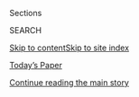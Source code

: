 <div id="app">

<div>

<div class="NYTAppHideMasthead css-zz1s19 e1suatyy0">

<div class="section css-ui9rw0 e1suatyy2">

<div class="css-11hrj97 er09x8g0">

<div class="css-6n7j50">

</div>

<span class="css-1dv1kvn">Sections</span>

<div class="css-10488qs">

<span class="css-1dv1kvn">SEARCH</span>

</div>

[Skip to content](#site-content)[Skip to site
index](#site-index)

</div>

<div class="css-10698na e1huz5gh0">

</div>

</div>

<div id="masthead-bar-one" class="section hasLinks css-15hmgas e1csuq9d3">

<div class="css-uqyvli e1csuq9d0">

</div>

<div class="css-1uqjmks e1csuq9d1">

</div>

<div class="css-9e9ivx">

[](https://myaccount.nytimes3xbfgragh.onion/auth/login?response_type=cookie&client_id=vi)

</div>

<div class="css-1bvtpon e1csuq9d2">

[Today’s Paper](https://www.nytimes3xbfgragh.onion/section/todayspaper)

</div>

</div>

</div>

</div>

<div data-aria-hidden="false">

<div id="site-content" data-role="main">

<div id="top-wrapper" class="css-15p45cc eaca97t0" type="top">

<div id="top-slug" class="css-19x0jxb eaca97t1" hidden="">

Advertisement

</div>

[Continue reading the main
story](#after-top)

<div class="ad top-wrapper" style="text-align:center;height:100%;display:block;min-height:90px">

<div id="top" class="place-ad" data-position="top" data-size-key="top">

</div>

</div>

<div id="after-top">

</div>

</div>

<div id="collection-ts-nov-17-travel-issue" class="section css-15h4p1b e9abtgs0">

<div class="css-1j21atc e1svk9qx1">

<div class="css-2fant5 e1svk9qx2">

<div class="css-9dfq42 eu54l5x0">

<div id="sponsor-wrapper" class="css-7a1pgi eaca97t0" type="sponsor" hidden="">

<div id="sponsor-slug" class="css-1l4mleb eaca97t1" hidden="">

Supported by

</div>

[Continue reading the main
story](#after-sponsor)

<div id="sponsor" class="ad sponsor-wrapper" style="text-align:left;height:100%;display:block">

</div>

<div id="after-sponsor">

</div>

</div>

</div>

### <span class="css-1j5banm ezz4tcd1">[T Magazine](/section/t-magazine)</span>

</div>

<div class="css-nfcc9b e1svk9qx3">

<div class="css-vl9dhg e1svk9qx5">

<div class="css-1nrhkj6 e1svk9qx6">

# T’s Nov. 17 Travel Issue

<div class="follow-button-placeholder" data-collection-id="">

</div>

</div>

</div>

</div>

</div>

<div class="css-4svvz1 ekkqrpp0">

<div id="collection-highlights-container" class="section css-18l1u7x e46isfb1">

<div class="template-1 css-gfgt40 ekkqrpp1">

## Highlights

1.  ![<span class="css-bu41p2 e1oaj3zl2"><span class="css-1dv1kvn">Credit</span>©
    Rinko Kawauchi, courtesy of
    RoseGallery</span>](https://static01.graylady3jvrrxbe.onion/images/2019/11/15/t-magazine/15tmag-japan-slide-HSYT/15tmag-japan-slide-HSYT-jumbo.jpg)
    
    <div class="css-gjijuv">
    
    ## [Japan in Bloom](/2019/11/15/t-magazine/japan-cherry-blossoms.html)
    
    For more than a thousand years, the country’s cherry blossom season
    has been a source of fascination and wonderment. How did such an
    infatuation
    begin?
    
    <span class="css-me3p27"></span><span class="css-nds4d6 e4e4i5l3"></span><span class="css-9voj2j">By
    <span class="css-1baulvz last-byline" itemprop="name">Hanya
    Yanagihara</span></span>
    
    </div>

2.  ![<span class="css-473pcf e1oaj3zl2"><span class="css-1dv1kvn">Credit</span>Nick
    Ballón</span>](https://static01.graylady3jvrrxbe.onion/images/2019/11/11/t-magazine/11tmag-aland-slide-X7RQ-copy/11tmag-aland-slide-X7RQ-copy-videoLarge-v4.jpg)
    
    <div class="css-10wtrbd">
    
    ## [A Mother Journeys Through Grief Across Finland’s Many Islands](/2019/11/12/t-magazine/mother-loses-son-travel-coping.html)
    
    The beauty and calm of the Aland archipelago is deceptive. Isolation
    encourages contemplation — but can it offer respite as
    well?
    
    <span class="css-me3p27"></span><span class="css-nds4d6 e4e4i5l3"></span><span class="css-9voj2j">By
    <span class="css-1baulvz last-byline" itemprop="name">Yiyun
    Li</span></span>
    
    </div>

3.  ![<span class="css-473pcf e1oaj3zl2"><span class="css-1dv1kvn">Credit</span>Asako
    Narahashi</span>](https://static01.graylady3jvrrxbe.onion/images/2019/11/13/t-magazine/13tmag-milos-slide-RF2P/13tmag-milos-slide-RF2P-videoLarge.jpg)
    
    <div class="css-10wtrbd">
    
    ## [Around Milos, Swimming the Aegean Sea](/2019/11/14/t-magazine/milos-greece-swimming.html)
    
    One writer explores the Greek island, discovering not just volcanic
    caves or ancient ruins but also a deeper connection to the
    past.
    
    <span class="css-me3p27"></span><span class="css-nds4d6 e4e4i5l3"></span><span class="css-9voj2j">By
    <span class="css-1baulvz last-byline" itemprop="name">Peter
    Rock</span></span>
    
    </div>

4.  ![<span class="css-473pcf e1oaj3zl2"><span class="css-1dv1kvn">Credit</span>Photo
    by Viviane Sassen. Styled by Vanessa
    Reid</span>](https://static01.graylady3jvrrxbe.onion/images/2019/11/05/t-magazine/05tmag-sweden-slide-8UBU/05tmag-sweden-slide-8UBU-videoLarge.jpg)
    
    <div class="css-10wtrbd">
    
    ## [Fashion for a Specific Sort of Island-Hopping](/2019/11/05/t-magazine/sweden-fall-fashion.html)
    
    An organic mix of animal prints, botanical patterns and camo colors
    are one with nature along Sweden’s Stora Gla
    lake.
    
    <span class="css-me3p27"></span><span class="css-nds4d6 e4e4i5l3"></span><span class="css-9voj2j">By
    <span class="css-1baulvz" itemprop="name">Viviane Sassen</span> and
    <span class="css-1baulvz last-byline" itemprop="name">Vanessa
    Reid</span></span>
    
    </div>

</div>

<div class="css-1xdhyk6 e46isfb0">

<div class="css-zk12ih ef6si7p0">

1.  ![<span class="css-kfv9p0 e1oaj3zl2"><span class="css-1dv1kvn">Credit</span>Scott
    Conarroe</span>](https://static01.graylady3jvrrxbe.onion/images/2019/11/07/t-magazine/07tmag-hawaii-slide-FTE9/07tmag-hawaii-slide-FTE9-videoLarge.jpg)
    
    <div class="css-10wtrbd">
    
    ## [On Hawaii, the Fight for Taro’s Revival](/2019/11/08/t-magazine/hawaii-taro.html)
    
    The root vegetable was a staple food for centuries until contact
    with the West. Its return signals a reclamation of not just land but
    a culture — and a way of
    life.
    
    <span class="css-me3p27"></span><span class="css-nds4d6 e4e4i5l3"></span><span class="css-9voj2j">By
    <span class="css-1baulvz last-byline" itemprop="name">Ligaya
    Mishan</span></span>
    
    </div>

2.  ### Social Studies
    
    ![<span class="css-kfv9p0 e1oaj3zl2"><span class="css-1dv1kvn">Credit</span>Russell
    Lee/Library of Congress/Getty
    Images</span>](https://static01.graylady3jvrrxbe.onion/images/2019/11/17/t-magazine/17tmag-nonoboy-slide-6XRL/17tmag-nonoboy-slide-6XRL-videoLarge.jpg)
    
    <div class="css-10wtrbd">
    
    ## [The Story of the Great Japanese-American Novel](/2019/11/04/t-magazine/japanese-american-novel.html)
    
    John Okada’s “No-No Boy” captures the injustice of incarcerating
    Japanese-Americans during World War II — and serves as a warning
    today for our own fractured
    society.
    
    <span class="css-me3p27"></span><span class="css-nds4d6 e4e4i5l3"></span><span class="css-9voj2j">By
    <span class="css-1baulvz last-byline" itemprop="name">Thessaly La
    Force</span></span>
    
    </div>

3.  ### Notes on the Culture
    
    ![<span class="css-kfv9p0 e1oaj3zl2"><span class="css-1dv1kvn">Credit</span>Jennifer
    Livingston</span>](https://static01.graylady3jvrrxbe.onion/images/2019/11/17/t-magazine/17tmag-condit/17tmag-condit-videoLarge-v2.jpg)
    
    <div class="css-10wtrbd">
    
    ## [How This 71-Year-Old Video Art Pioneer Became a TikTok Star](/2019/11/06/t-magazine/possibly-in-michigan-tiktok-artist.html)
    
    Cecelia Condit’s unsettling 1983 work “Possibly in Michigan” has
    found a home among Generation
    Z.
    
    <span class="css-me3p27"></span><span class="css-nds4d6 e4e4i5l3"></span><span class="css-9voj2j">By
    <span class="css-1baulvz last-byline" itemprop="name">John
    Chiaverina</span></span>
    
    </div>

4.  ![<span class="css-kfv9p0 e1oaj3zl2"><span class="css-1dv1kvn">Credit</span>Alex
    Ramsay/Alamy Stock
    Photo</span>](https://static01.graylady3jvrrxbe.onion/images/2019/11/15/t-magazine/15tmag-kyotoguide-slide-EJ5Z/15tmag-kyotoguide-slide-EJ5Z-videoLarge.jpg)
    
    <div class="css-10wtrbd">
    
    ## [Where to Stay, and Where to Eat Tempura, in Kyoto](/2019/11/18/t-magazine/kyoto-japan-travel-guide.html)
    
    The former capital of imperial Japan is still a bastion of
    tradition, where centuries-old wooden houses and craft workshops
    abound.
    
    <span class="css-me3p27"></span><span class="css-nds4d6 e4e4i5l3"></span><span class="css-9voj2j">By
    <span class="css-1baulvz last-byline" itemprop="name">Amelia
    Lester</span></span>
    
    </div>

5.  ![<span class="css-kfv9p0 e1oaj3zl2"><span class="css-1dv1kvn">Credit</span>From
    left: Steve Czerniak; Jessica Sample/Gallery
    Stock</span>](https://static01.graylady3jvrrxbe.onion/images/2019/11/07/t-magazine/travel/7tmag-hawaii-slide-P762/7tmag-hawaii-slide-P762-videoLarge.jpg)
    
    <div class="css-10wtrbd">
    
    ## [Where to Eat Hawaii’s Most Sacred Ingredient](/2019/11/08/t-magazine/hawaii-restaurants.html)
    
    Once a staple of Native Hawaiian cuisine, taro is no longer as
    easily accessible, but a new wave of chefs is rediscovering its
    power.
    
    <span class="css-me3p27"></span><span class="css-nds4d6 e4e4i5l3"></span><span class="css-9voj2j">By
    <span class="css-1baulvz last-byline" itemprop="name">Mitchell
    Kuga</span></span>
    
    </div>

</div>

</div>

</div>

<div id="mid1-wrapper" class="css-1mn4oms eaca97t0" type="rank">

<div id="mid1-slug" class="css-1tag3rd eaca97t1">

Advertisement

</div>

[Continue reading the main
story](#after-mid1)

<div id="mid1" class="ad mid1-wrapper" style="text-align:center;height:100%;display:block">

</div>

<div id="after-mid1">

</div>

</div>

</div>

<div class="css-185go5a e1o5byef0">

<div class="css-15cbhtu">

  - [Latest](#stream-panel)
  - <span class="css-6n7j50">Search</span>
    <div class="control">
    <div class="label-container css-1dv1kvn">
    Search
    </div>
    <div class="css-wm4t3d">
    **<span id="clear-search-input" class="css-1dv1kvn">Clear this text
    input</span>
    </div>
    </div>
    <span class="css-1iovbfw"></span>

<div id="stream-panel" class="section css-8msx5b e1jz0cab1">

<div class="css-13mho3u">

1.  
    
    <div class="css-1cp3ece">
    
    <div class="css-1l4spti">
    
    [](/2019/11/15/t-magazine/ts-travel-issue-the-great-beyond.html)
    
    <div class="css-79elbk">
    
    ![](https://static01.graylady3jvrrxbe.onion/images/2019/11/13/t-magazine/13tmag-milos-slide-GZ10-copy/13tmag-milos-slide-GZ10-thumbWide.jpg?quality=75&auto=webp&disable=upscale)
    
    </div>
    
    ### <span class="css-m70j1g">Letter From the Editor</span>
    
    ## T’s Travel Issue: The Great Beyond
    
    Home will always be a place where I know that there will be water
    all around me, where the shoreline, and the possibility of another
    life, is never far.
    
    <div class="css-15yh6bw ea5icrr0">
    
    By <span class="css-1n7hynb">Hanya
    Yanagihara</span>
    
    </div>
    
    </div>
    
    <div class="css-156habm e1xfvim33">
    
    </div>
    
    </div>

2.  
    
    <div class="css-1cp3ece">
    
    <div class="css-1l4spti">
    
    [](/2019/11/14/t-magazine/milos-greece-travel-guide.html)
    
    <div class="css-79elbk">
    
    ![](https://static01.graylady3jvrrxbe.onion/images/2019/11/13/t-magazine/13tmag-milosguide-slide-BHJM/13tmag-milosguide-slide-BHJM-thumbWide.jpg?quality=75&auto=webp&disable=upscale)
    
    </div>
    
    ## A Guide to Milos, a Greek Island With Fewer Crowds and More Beaches
    
    Often overlooked in favor of its flashier neighbors, Mykonos and
    Santorini, the small volcanic isle offers a more peaceful way to
    experience the Aegean.
    
    <div class="css-15yh6bw ea5icrr0">
    
    By <span class="css-1n7hynb">Michaela
    Trimble</span>
    
    </div>
    
    </div>
    
    <div class="css-156habm e1xfvim33">
    
    </div>
    
    </div>

3.  
    
    <div class="css-1cp3ece">
    
    <div class="css-1l4spti">
    
    [](/2019/11/13/t-magazine/proenza-schouler-inspiration.html)
    
    <div class="css-79elbk">
    
    ![](https://static01.graylady3jvrrxbe.onion/images/2019/11/14/t-magazine/14tmag-proenza-slide-9MYI/14tmag-proenza-slide-9MYI-thumbWide-v2.jpg?quality=75&auto=webp&disable=upscale)
    
    </div>
    
    ### <span class="css-m70j1g">Profile in Style</span>
    
    ## What Inspires the Dynamic Duo Behind Proenza Schouler?
    
    The fashion designers Jack McCollough and Lazaro Hernandez have
    dressed the downtown cool girl for over a decade.
    
    <div class="css-15yh6bw ea5icrr0">
    
    By <span class="css-1n7hynb">Lindsay
    Talbot</span>
    
    </div>
    
    </div>
    
    <div class="css-156habm e1xfvim33">
    
    </div>
    
    </div>

4.  
    
    <div class="css-1cp3ece">
    
    <div class="css-1l4spti">
    
    [](/2019/11/13/t-magazine/food-sharing-restaurants.html)
    
    <div class="css-79elbk">
    
    ![](https://static01.graylady3jvrrxbe.onion/images/2019/11/14/t-magazine/14tmag-foodsharing-slide-6BB3/14tmag-foodsharing-slide-6BB3-thumbWide.jpg?quality=75&auto=webp&disable=upscale)
    
    </div>
    
    ### <span class="css-m70j1g">Food Matters</span>
    
    ## I’ll Have What She’s Having
    
    A new crop of restaurants is embracing family-style, communal
    eating, creating a necessary spirit of communication and
    collaboration for our fractious times.
    
    <div class="css-15yh6bw ea5icrr0">
    
    By <span class="css-1n7hynb">Priya
    Krishna</span>
    
    </div>
    
    </div>
    
    <div class="css-156habm e1xfvim33">
    
    </div>
    
    </div>

5.  
    
    <div class="css-1cp3ece">
    
    <div class="css-1l4spti">
    
    [](/2019/11/12/t-magazine/aland-islands-travel-guide.html)
    
    <div class="css-79elbk">
    
    ![](https://static01.graylady3jvrrxbe.onion/images/2019/11/12/t-magazine/11tmag-finlandguide-slide-5029/11tmag-finlandguide-slide-5029-thumbWide-v2.jpg?quality=75&auto=webp&disable=upscale)
    
    </div>
    
    ## A Guide to the Aland Archipelago, Where You Can Sleep on Your Own Island
    
    The autonomous region of Finland offers secluded lodgings, fresh
    seafood and miles of serene coastline to explore.
    
    <div class="css-15yh6bw ea5icrr0">
    
    By <span class="css-1n7hynb">Michaela
    Trimble</span>
    
    </div>
    
    </div>
    
    <div class="css-156habm e1xfvim33">
    
    </div>
    
    </div>

6.  
    
    <div class="css-1cp3ece">
    
    <div class="css-1l4spti">
    
    [](/2019/11/11/t-magazine/willow-treehouse.html)
    
    <div class="css-79elbk">
    
    ![](https://static01.graylady3jvrrxbe.onion/images/2019/11/12/t-magazine/12tmag-treehouse-slide-GNF4/12tmag-treehouse-slide-GNF4-thumbWide-v2.jpg?quality=75&auto=webp&disable=upscale)
    
    </div>
    
    ### <span class="css-m70j1g">Other Rooms</span>
    
    ## A Cozy, Minimalist Retreat Perched Among the Treetops
    
    In upstate New York, one family’s treehouse mimics its rustic
    environment.
    
    <div class="css-15yh6bw ea5icrr0">
    
    By <span class="css-1n7hynb">Alice
    Newell-Hanson</span>
    
    </div>
    
    </div>
    
    <div class="css-156habm e1xfvim33">
    
    </div>
    
    </div>

7.  
    
    <div class="css-1cp3ece">
    
    <div class="css-1l4spti">
    
    [](/2019/11/11/t-magazine/david-byrne-binder.html)
    
    <div class="css-79elbk">
    
    ![](https://static01.graylady3jvrrxbe.onion/images/2019/11/17/t-magazine/17tmag-byrne/17tmag-byrne-thumbWide.jpg?quality=75&auto=webp&disable=upscale)
    
    </div>
    
    ### <span class="css-m70j1g">Admiration Society</span>
    
    ## David Byrne and David Binder on Breaking Into the Mainstream
    
    We interview two creative people in different fields in one
    wide-ranging conversation. This time: the producer and the musician.
    
    <div class="css-15yh6bw ea5icrr0">
    
    By <span class="css-1n7hynb">Boris
    Kachka</span>
    
    </div>
    
    </div>
    
    <div class="css-156habm e1xfvim33">
    
    </div>
    
    </div>

8.  
    
    <div class="css-1cp3ece">
    
    <div class="css-1l4spti">
    
    [](/2019/11/08/t-magazine/louis-vuitton-2054-aman-kyoto-news.html)
    
    <div class="css-79elbk">
    
    ![](https://static01.graylady3jvrrxbe.onion/images/2019/11/08/t-magazine/08tmag-notc-slide-G0AB/08tmag-notc-slide-G0AB-thumbWide.jpg?quality=75&auto=webp&disable=upscale)
    
    </div>
    
    ### <span class="css-m70j1g">Notes on the Culture</span>
    
    ## Louis Vuitton to Go, a New Kyoto Hotel and More
    
    T’s roundup of people, places and things to know
    now.
    
    <div class="css-15yh6bw ea5icrr0">
    
    </div>
    
    </div>
    
    <div class="css-156habm e1xfvim33">
    
    </div>
    
    </div>

9.  
    
    <div class="css-1cp3ece">
    
    <div class="css-1l4spti">
    
    [](/slideshow/2019/11/08/t-magazine/of-a-kind-joseph-altuzarras-owls.html)
    
    <div class="css-79elbk">
    
    ![](https://static01.graylady3jvrrxbe.onion/images/2019/11/08/t-magazine/08tmag-altuzarraowls-slide-006H/08tmag-altuzarraowls-slide-006H-thumbWide.jpg?quality=75&auto=webp&disable=upscale)
    
    </div>
    
    ## Of a Kind: Joseph Altuzarra’s Owls
    
    Images for the Notes on the Culture item on designer Joseph
    Altuzarra’s collection of
    owls.
    
    <div class="css-15yh6bw ea5icrr0">
    
    </div>
    
    </div>
    
    <div class="css-156habm e1xfvim33">
    
    </div>
    
    </div>

10. 
    
    <div class="css-1cp3ece">
    
    <div class="css-1l4spti">
    
    [](/2019/11/07/t-magazine/james-carpenter-designer.html)
    
    <div class="css-79elbk">
    
    ![](https://static01.graylady3jvrrxbe.onion/images/2019/11/17/t-magazine/17tmag-nordstrom-slide-VY8J/17tmag-nordstrom-slide-VY8J-thumbWide.jpg?quality=75&auto=webp&disable=upscale)
    
    </div>
    
    ### <span class="css-m70j1g">In Studio</span>
    
    ## The Designer Bringing Sunlight Back to Manhattan
    
    James Carpenter created the facade for the new Nordstrom store,
    fashioned from 17-foot-tall sections of glass.
    
    <div class="css-15yh6bw ea5icrr0">
    
    By <span class="css-1n7hynb">Nancy Hass</span>
    
    </div>
    
    </div>
    
    <div class="css-156habm e1xfvim33">
    
    </div>
    
    </div>

<div class="css-13mho3u">

<div class="css-1t62hi8">

<div class="css-1stvaey">

Show
More

<div>

<div style="border:0;clip:rect(0 0 0 0);height:1px;margin:-1px;overflow:hidden;white-space:nowrap;padding:0;width:1px;position:absolute" data-role="log" data-aria-live="assertive">

</div>

<div style="border:0;clip:rect(0 0 0 0);height:1px;margin:-1px;overflow:hidden;white-space:nowrap;padding:0;width:1px;position:absolute" data-role="log" data-aria-live="assertive">

</div>

<div style="border:0;clip:rect(0 0 0 0);height:1px;margin:-1px;overflow:hidden;white-space:nowrap;padding:0;width:1px;position:absolute" data-role="log" data-aria-live="polite">

</div>

<div style="border:0;clip:rect(0 0 0 0);height:1px;margin:-1px;overflow:hidden;white-space:nowrap;padding:0;width:1px;position:absolute" data-role="log" data-aria-live="polite">

</div>

</div>

</div>

</div>

</div>

</div>

<div class="css-g6hk37 supplemental">

<div id="mid2-wrapper" class="css-10wkyv7 eaca97t0" type="lede">

<div id="mid2-slug" class="css-1tag3rd eaca97t1">

Advertisement

</div>

[Continue reading the main
story](#after-mid2)

<div id="mid2" class="ad mid2-wrapper" style="text-align:center;height:100%;display:block;min-height:250px">

</div>

<div id="after-mid2">

</div>

</div>

<div id="mktg-wrapper" class="css-oxle51 eaca97t0" type="mktg">

<div id="mktg-slug" class="css-1tag3rd eaca97t1">

Advertisement

</div>

[Continue reading the main
story](#after-mktg)

<div id="mktg" class="ad mktg-wrapper" style="text-align:center;height:100%;display:block">

</div>

<div id="after-mktg">

</div>

</div>

</div>

</div>

</div>

</div>

</div>

</div>

## Site Index

<div>

</div>

## Site Information Navigation

  - [© <span>2020</span> <span>The New York Times
    Company</span>](https://help.nytimes3xbfgragh.onion/hc/en-us/articles/115014792127-Copyright-notice)

<!-- end list -->

  - [NYTCo](https://www.nytco.com/)
  - [Contact
    Us](https://help.nytimes3xbfgragh.onion/hc/en-us/articles/115015385887-Contact-Us)
  - [Work with us](https://www.nytco.com/careers/)
  - [Advertise](https://nytmediakit.com/)
  - [T Brand Studio](http://www.tbrandstudio.com/)
  - [Your Ad
    Choices](https://www.nytimes3xbfgragh.onion/privacy/cookie-policy#how-do-i-manage-trackers)
  - [Privacy](https://www.nytimes3xbfgragh.onion/privacy)
  - [Terms of
    Service](https://help.nytimes3xbfgragh.onion/hc/en-us/articles/115014893428-Terms-of-service)
  - [Terms of
    Sale](https://help.nytimes3xbfgragh.onion/hc/en-us/articles/115014893968-Terms-of-sale)
  - [Site
    Map](https://spiderbites.nytimes3xbfgragh.onion)
  - [Help](https://help.nytimes3xbfgragh.onion/hc/en-us)
  - [Subscriptions](https://www.nytimes3xbfgragh.onion/subscription?campaignId=37WXW)

</div>

</div>
